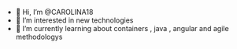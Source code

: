 - 👋 Hi, I’m @CAROLINA18
- 👀 I’m interested in new technologies
- 🌱 I’m currently learning about containers , java , angular and agile methodologys


<!---
CAROLINA18/CAROLINA18 is a ✨ special ✨ repository because its `README.md` (this file) appears on your GitHub profile.
You can click the Preview link to take a look at your changes.
--->
